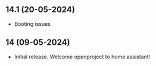 ## 14.1 (20-05-2024)

- Booting issues

## 14 (09-05-2024)

- Initial release. Welcome openproject to home assistant!
